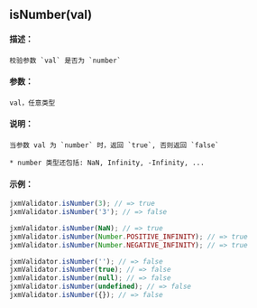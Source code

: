 
## isNumber(val)

#### 描述：

    校验参数 `val` 是否为 `number`

#### 参数：

    val，任意类型

#### 说明：

    当参数 val 为 `number` 时，返回 `true`, 否则返回 `false`

    * number 类型还包括: NaN, Infinity, -Infinity, ...

#### 示例：

```javascript
jxmValidator.isNumber(3); // => true
jxmValidator.isNumber('3'); // => false

jxmValidator.isNumber(NaN); // => true
jxmValidator.isNumber(Number.POSITIVE_INFINITY); // => true
jxmValidator.isNumber(Number.NEGATIVE_INFINITY); // => true

jxmValidator.isNumber(''); // => false
jxmValidator.isNumber(true); // => false
jxmValidator.isNumber(null); // => false
jxmValidator.isNumber(undefined); // => false
jxmValidator.isNumber({}); // => false
```
